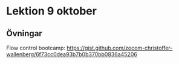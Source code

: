 # Lektion 9 oktober

## Övningar

Flow control bootcamp: https://gist.github.com/zocom-christoffer-wallenberg/6f73cc0dea93b7b0b370bb0836a45206